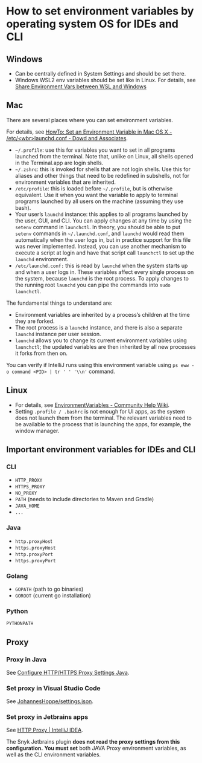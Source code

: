 # How to set environment variables by operating system OS for IDEs and CLI

## Windows <a href="#windows" id="windows"></a>

* Can be centrally defined in System Settings and should be set there.
* Windows WSL2 env variables should be set like in Linux. For details, see [Share Environment Vars between WSL and Windows](https://devblogs.microsoft.com/commandline/share-environment-vars-between-wsl-and-windows/)

## Mac <a href="#mac" id="mac"></a>

There are several places where you can set environment variables.

For details, see [HowTo: Set an Environment Variable in Mac OS X - /etc/\<wbr>launchd.conf - Dowd and Associates](http://www.dowdandassociates.com/blog/content/howto-set-an-environment-variable-in-mac-os-x-slash-etc-slash-launchd-dot-conf/).

* `~/.profile`: use this for variables you want to set in all programs launched from the terminal. Note that, unlike on Linux, all shells opened in the Terminal.app are login shells.
* `~/.zshrc`: this is invoked for shells that are not login shells. Use this for aliases and other things that need to be redefined in subshells, not for environment variables that are inherited.
* `/etc/profile`: this is loaded before `~/.profile`, but is otherwise equivalent. Use it when you want the variable to apply to terminal programs launched by all users on the machine (assuming they use bash).
* Your user’s `launchd` instance: this applies to all programs launched by the user, GUI, and CLI. You can apply changes at any time by using the `setenv` command in `launchctl`. In theory, you should be able to put `setenv` commands in `~/.launchd.conf`, and `launchd` would read them automatically when the user logs in, but in practice support for this file was never implemented. Instead, you can use another mechanism to execute a script at login and have that script call `launchctl` to set up the `launchd` environment.
* `/etc/launchd.conf:` this is read by `launchd` when the system starts up and when a user logs in. These variables affect every single process on the system, because `launchd` is the root process. To apply changes to the running root `launchd` you can pipe the commands into `sudo launchctl`.

The fundamental things to understand are:

* Environment variables are inherited by a process’s children at the time they are forked.
* The root process is a `launchd` instance, and there is also a separate `launchd` instance per user session.
* `launchd` allows you to change its current environment variables using `launchctl`; the updated variables are then inherited by all new processes it forks from then on.

You can verify if IntelliJ runs using this environment variable using `ps eww -o command <PID> | tr ' ' '\\n'` command.

## Linux <a href="#linux" id="linux"></a>

* For details, see [EnvironmentVariables - Community Help Wiki](https://help.ubuntu.com/community/EnvironmentVariables#System-wide\_environment\_variables).
* Setting `.profile / .bashrc` is not enough for UI apps, as the system does not launch them from the terminal. The relevant variables need to be available to the process that is launching the apps, for example, the window manager.

## Important environment variables for IDEs and CLI <a href="#important-environment-variables-for-ides-cli" id="important-environment-variables-for-ides-cli"></a>

### CLI <a href="#cli" id="cli"></a>

* `HTTP_PROXY`
* `HTTPS_PROXY`
* `NO_PROXY`
* `PATH` (needs to include directories to Maven and Gradle)
* `JAVA_HOME`
* `...`

### Java <a href="#java" id="java"></a>

* `http.proxyHos`t
* `https.proxyHost`
* `http.proxyPort`
* `https.proxyPort`

### Golang <a href="#golang" id="golang"></a>

* `GOPATH` (path to go binaries)
* `GOROOT` (current go installation)

### Python <a href="#python" id="python"></a>

`PYTHONPATH`

## Proxy <a href="#proxy" id="proxy"></a>

### Proxy in Java <a href="#proxy-in-java" id="proxy-in-java"></a>

See [Configure HTTP/HTTPS Proxy Settings Java](https://memorynotfound.com/configure-http-proxy-settings-java/).

### Set proxy in Visual Studio Code <a href="#set-proxy-in-visual-studio-code" id="set-proxy-in-visual-studio-code"></a>

See [JohannesHoppe/settings.json](https://gist.github.com/JohannesHoppe/23105342f6580847578701f0ced9d5b0).

### Set proxy in Jetbrains apps <a href="#set-proxy-in-jetbrains-apps" id="set-proxy-in-jetbrains-apps"></a>

See [HTTP Proxy | IntelliJ IDEA](https://www.jetbrains.com/help/idea/settings-http-proxy.html).

The Snyk Jetbrains plugin **does not read the proxy settings from this configuration.** **You must set** both JAVA Proxy environment variables, as well as the CLI environment variables.
